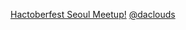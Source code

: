 [Hactoberfest Seoul Meetup!](https://event-us.kr/hacktoberfestseoul/event/23432)
[@daclouds](https://github.com/daclouds)
